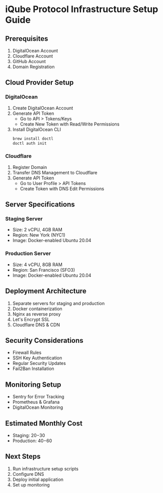 # iQube Protocol Infrastructure Setup Guide

## Prerequisites
1. DigitalOcean Account
2. Cloudflare Account
3. GitHub Account
4. Domain Registration

## Cloud Provider Setup
### DigitalOcean
1. Create DigitalOcean Account
2. Generate API Token
   - Go to API > Tokens/Keys
   - Create New Token with Read/Write Permissions
3. Install DigitalOcean CLI
   ```bash
   brew install doctl
   doctl auth init
   ```

### Cloudflare
1. Register Domain
2. Transfer DNS Management to Cloudflare
3. Generate API Token
   - Go to User Profile > API Tokens
   - Create Token with DNS Edit Permissions

## Server Specifications
### Staging Server
- Size: 2 vCPU, 4GB RAM
- Region: New York (NYC1)
- Image: Docker-enabled Ubuntu 20.04

### Production Server
- Size: 4 vCPU, 8GB RAM
- Region: San Francisco (SFO3)
- Image: Docker-enabled Ubuntu 20.04

## Deployment Architecture
1. Separate servers for staging and production
2. Docker containerization
3. Nginx as reverse proxy
4. Let's Encrypt SSL
5. Cloudflare DNS & CDN

## Security Considerations
- Firewall Rules
- SSH Key Authentication
- Regular Security Updates
- Fail2Ban Installation

## Monitoring Setup
- Sentry for Error Tracking
- Prometheus & Grafana
- DigitalOcean Monitoring

## Estimated Monthly Cost
- Staging: $20-$30
- Production: $40-$60

## Next Steps
1. Run infrastructure setup scripts
2. Configure DNS
3. Deploy initial application
4. Set up monitoring
